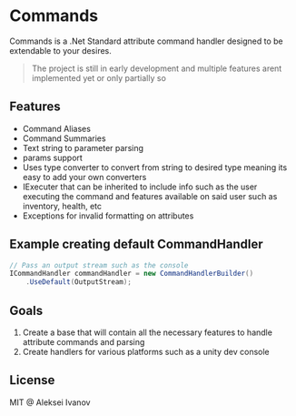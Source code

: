 # Commands
Commands is a .Net Standard attribute command handler designed to be extendable to your desires.

> The project is still in early development and multiple features arent implemented yet or only partially so

## Features
* Command Aliases
* Command Summaries
* Text string to parameter parsing
* params support
* Uses type converter to convert from string to desired type meaning its easy to add your own converters
* IExecuter that can be inherited to include info such as the user executing the command and features available on said user such as inventory, health, etc
* Exceptions for invalid formatting on attributes

## Example creating default CommandHandler

```csharp
// Pass an output stream such as the console
ICommandHandler commandHandler = new CommandHandlerBuilder()
	.UseDefault(OutputStream); 
```

## Goals
1. Create a base that will contain all the necessary features to handle attribute commands and parsing
2. Create handlers for various platforms such as a unity dev console

## License
MIT @ Aleksei Ivanov